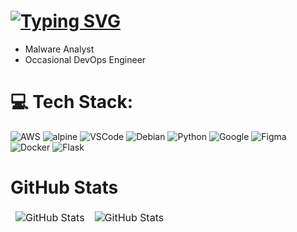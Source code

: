 

# [![Typing SVG](https://readme-typing-svg.demolab.com?font=Fira+Code&pause=1000&color=F70000&repeat=false&random=false&width=435&lines=---Building+.+.+.;---Deploying+.+.+.;---Hello%2C+My+name+is+Noxcis)](https://git.io/typing-svg)

 - Malware Analyst
 - Occasional DevOps Engineer




# 💻 Tech Stack:
![AWS](https://img.shields.io/badge/AWS-%23FF9900.svg?style=for-the-badge&logo=amazon-aws&logoColor=white) ![alpine](https://img.shields.io/badge/Alpine_Linux-0D597F?style=for-the-badge&logo=alpine-linux&logoColor=white) ![VSCode](https://img.shields.io/badge/Visual_Studio_Code-0078D4?style=for-the-badge&logo=visual%20studio%20code&logoColor=white) ![Debian](https://img.shields.io/badge/Debian-A81D33?style=for-the-badge&logo=debian&logoColor=white) ![Python](https://img.shields.io/badge/Python-14354C?style=for-the-badge&logo=python&logoColor=white) ![Google](https://img.shields.io/badge/Google_Cloud-4285F4?style=for-the-badge&logo=google-cloud&logoColor=white) ![Figma](https://img.shields.io/badge/Figma-F24E1E?style=for-the-badge&logo=figma&logoColor=white) ![Docker](https://img.shields.io/badge/Docker-2496ED?style=flat-square&logo=Docker&logoColor=white) ![Flask](https://img.shields.io/badge/Flask-000000?style=for-the-badge&logo=flask&logoColor=white)

 
# GitHub Stats
<table align="center" border="0" cellpadding="0" cellspacing="0">
  <thead>
    <tr>
      <td>
        <img
          src="https://github-readme-stats.vercel.app/api?username=NOXCIS&show_icons=true&locale=en&theme=tokyonight&count_private=true"
          alt="GitHub Stats"
        />
      </td>
      <td>
        <img
          src="https://streak-stats.demolab.com/?user=NOXCIS&theme=tokyonight"
          alt="GitHub Stats"
        />
      </td>
    </tr>
  </thead>
</table>

<!-- Proudly created with GPRM ( https://gprm.itsvg.in ) -->
